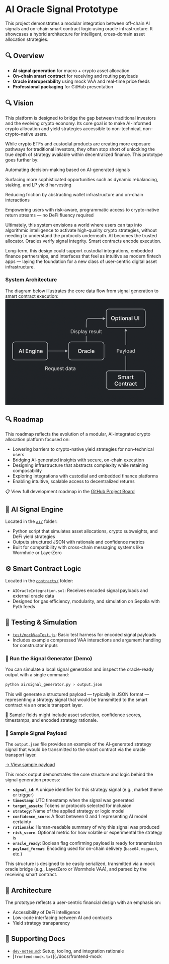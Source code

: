 # AI Oracle Signal Prototype

This project demonstrates a modular integration between off-chain AI signals and on-chain smart contract logic using oracle infrastructure. It showcases a hybrid architecture for intelligent, cross-domain asset allocation strategies.

## 🔍 Overview

- **AI signal generation** for macro + crypto asset allocation  
- **On-chain smart contract** for receiving and routing payloads  
- **Oracle interoperability** using mock VAA and real-time price feeds  
- **Professional packaging** for GitHub presentation

## 🔍 Vision
This platform is designed to bridge the gap between traditional investors and the evolving crypto economy. Its core goal is to make AI-informed crypto allocation and yield strategies accessible to non-technical, non–crypto-native users.

While crypto ETFs and custodial products are creating more exposure pathways for traditional investors, they often stop short of unlocking the true depth of strategy available within decentralized finance. This prototype goes further by:

Automating decision-making based on AI-generated signals

Surfacing more sophisticated opportunities such as dynamic rebalancing, staking, and LP yield harvesting

Reducing friction by abstracting wallet infrastructure and on-chain interactions

Empowering users with risk-aware, programmatic access to crypto-native return streams — no DeFi fluency required

Ultimately, this system envisions a world where users can tap into algorithmic intelligence to activate high-quality crypto strategies, without needing to understand the protocols underneath. AI becomes the trusted allocator. Oracles verify signal integrity. Smart contracts encode execution.

Long-term, this design could support custodial integrations, embedded finance partnerships, and interfaces that feel as intuitive as modern fintech apps — laying the foundation for a new class of user-centric digital asset infrastructure.

### System Architecture
The diagram below illustrates the core data flow from signal generation to smart contract execution:
![System Architecture](docs/architecture-diagram.png)


## 🔍 Roadmap
This roadmap reflects the evolution of a modular, AI-integrated crypto allocation platform focused on:

- Lowering barriers to crypto-native yield strategies for non-technical users  
- Bridging AI-generated insights with secure, on-chain execution  
- Designing infrastructure that abstracts complexity while retaining composability  
- Exploring integrations with custodial and embedded finance platforms  
- Enabling intuitive, scalable access to decentralized returns



📋 View full development roadmap in the [GitHub Project Board](https://github.com/users/artiecrypto/projects/1)



## 🧠 AI Signal Engine

Located in the [`ai/`](./ai) folder:

- Python script that simulates asset allocations, crypto subweights, and DeFi yield strategies
- Outputs structured JSON with rationale and confidence metrics
- Built for compatibility with cross-chain messaging systems like Wormhole or LayerZero

## ⚙️ Smart Contract Logic

Located in the [`contracts/`](./contracts) folder:

- `AIOracleIntegration.sol`: Receives encoded signal payloads and external oracle data
- Designed for gas efficiency, modularity, and simulation on Sepolia with Pyth feeds

## 🧪 Testing & Simulation

- [`test/mockVaaTest.js`](./test/mockVaaTest.js): Basic test harness for encoded signal payloads
- Includes example compressed VAA interactions and argument handling for constructor inputs

### 🧪 Run the Signal Generator (Demo)

You can simulate a local signal generation and inspect the oracle-ready output with a single command:

```bash
python ai/signal_generator.py > output.json
```
This will generate a structured payload — typically in JSON format — representing a strategy signal that would be transmitted to the smart contract via an oracle transport layer.

📎 Sample fields might include asset selection, confidence scores, timestamps, and encoded strategy rationale.

### 📎 Sample Signal Payload

The `output.json` file provides an example of the AI-generated strategy signal that would be transmitted to the smart contract via the oracle transport layer.

[→ View sample payload](docs/output.json)

This mock output demonstrates the core structure and logic behind the signal generation process:

- **`signal_id`**: A unique identifier for this strategy signal (e.g., market theme or trigger)
- **`timestamp`**: UTC timestamp when the signal was generated
- **`target_assets`**: Tokens or protocols selected for inclusion
- **`strategy`**: Name of the applied strategy or logic model
- **`confidence_score`**: A float between 0 and 1 representing AI model certainty
- **`rationale`**: Human-readable summary of why this signal was produced
- **`risk_score`**: Optional metric for how volatile or experimental the strategy is
- **`oracle_ready`**: Boolean flag confirming payload is ready for transmission
- **`payload_format`**: Encoding used for on-chain delivery (`base64`, `msgpack`, etc.)

This structure is designed to be easily serialized, transmitted via a mock oracle bridge (e.g., LayerZero or Wormhole VAA), and parsed by the receiving smart contract.

## 🧱 Architecture

The prototype reflects a user-centric financial design with an emphasis on:
- Accessibility of DeFi intelligence
- Low-code interfacing between AI and contracts
- Yield strategy transparency

## 📄 Supporting Docs

- [`dev-notes.md`](./docs/dev-notes.md): Setup, tooling, and integration rationale
- [`frontend-mock.txt`](./docs/frontend-mock
